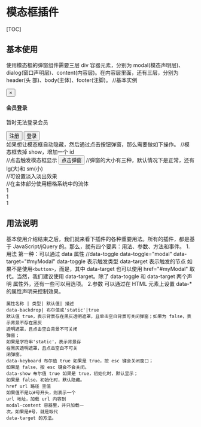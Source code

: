 # 模态框插件
[TOC]

## 基本使用
使用模态框的弹窗组件需要三层 div 容器元素，分别为 modal(模态声明层)、
dialog(窗口声明层)、content(内容层)。在内容层里面，还有三层，分别为 header(头
部)、body(主体)、footer(注脚)。
//基本实例
<!-- 模态声明，show 表示显示 -->
<div class="modal show" tabindex="-1">
<!-- 窗口声明 -->
<div class="modal-dialog">
<!-- 内容声明 -->
<div class="modal-content">
<!-- 头部 -->
<div class="modal-header">
<button type="button" class="close"
data-dismiss="modal">
<span>&times;</span>
</button>
<h4 class="modal-title">会员登录</h4>
</div>
<!-- 主体 -->
<div class="modal-body">
<p>暂时无法登录会员</p>
</div>
<!-- 注脚 -->
<div class="modal-footer">
<button type="button" class="btn btn-default">
注册</button>
<button type="button" class="btn btn-primary">
登录</button>
</div>
</div>
</div>
</div>
如果想让模态框自动隐藏，然后通过点击按钮弹窗，那么需要做如下操作。
//模态框去掉 show，增加一个 id
<div class="modal" id="myModal">
//点击触发模态框显示
<button class="btn btn-primary btn-lg"
data-toggle="modal" data-target="#myModal">
点击弹窗
</button>
//弹窗的大小有三种，默认情况下是正常，还有 lg(大)和 sm(小)
<div class="modal-dialog modal-lg">
<div class="modal-dialog sm-lg">
//可设置淡入淡出效果
<div class="modal fade" id="myModal">
//在主体部分使用栅格系统中的流体
<!-- 主体 -->
<div class="modal-body">
<div class="container-fluid">
<div class="row">
<div class="col-md-4">1</div>
<div class="col-md-4">1</div>
<div class="col-md-4">1</div>
</div>
</div>
</div>

## 用法说明
基本使用介绍结束之后，我们就来看下插件的各种重要用法。所有的插件，都是基于
JavaScript/jQuery 的。那么，就有四个要素：用法、参数、方法和事件。
1.用法
第一种：可以通过 data 属性
//data-toggle
data-toggle="modal" data-target="#myModal"
data-toggle 表示触发类型
data-target 表示触发的节点
如果不是使用`<button>`，而是<a>，其中 data-target 也可以使用 href="#myModal"
取代。当然，我们建议使用 data-target。除了 data-toggle 和 data-target 两个声明
属性外，还有一些可以用选项。
2.参数
可以通过在 HTML 元素上设置 data-*的属性声明来控制效果。
```table
属性名称 | 类型| 默认值| 描述
data-backdrop| 布尔值或'static'|true
默认值 true，表示背景存在黑灰透明遮罩，且单击空白背景可关闭弹窗；如果为 false，表示背景不存在黑灰
透明遮罩，且点击空白背景不可关闭
弹窗；
如果是字符串'static'，表示背景存
在黑灰透明遮罩，且点击空白不可关
闭弹窗。
data-keyboard 布尔值 true 如果是 true，按 esc 键会关闭窗口；
如果是 false，按 esc 键会不会关闭。
data-show 布尔值 true 如果是 true，初始化时，默认显示；
如果是 false，初始化时，默认隐藏。
href url 路径 空值
如果值不是以#号开头，则表示一个
url 地址，加载 url 内容到
modal-content 容器里，并只加载一
次。如果是#号，就是取代
data-target 的方法。
```